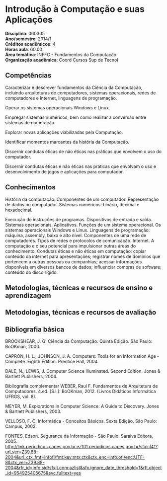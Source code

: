 # Introdução à Computação e suas Aplicações

**Disciplina**:   060305  
**Ano/semestre**:  2014/1  
**Créditos acadêmicos**: 4  
**Horas aula**: 60.00  
**Área temática**:  INFFC - Fundamentos da Computação  
**Organização acadêmica**: Coord Cursos Sup de Tecnol  

## Competências
Caracterizar e descrever fundamentos da Ciência da Computação, incluindo arquiteturas de computadores, sistemas operacionais, redes de computadores e Internet, linguagens de programação.

Operar os sistemas operacionais Windows e Linux.

Empregar sistemas numéricos, bem como realizar a conversão entre sistemas de numeração.

Explorar novas aplicações viabilizadas pela Computação.

Identificar momentos marcantes da história da Computação.

Discernir condutas éticas de não éticas nas práticas que envolvem o uso do computador.

Discernir condutas éticas e não éticas nas práticas que envolvam o uso e desenvolvimento de jogos e aplicações para computador.


## Conhecimentos
História da computação. Componentes de um computador. Representação de dados no computador. Sistemas numéricos: binário, decimal e hexadecimal.

Execução de instruções de programas. Dispositivos de entrada e saída. Sistemas operacionais. Aplicativos. Funções de um sistema operacional. Os sistemas operacionais Windows e Linux. Linguagens de programação: máquina, assembly, baixo e alto nível. Componentes de uma rede de computadores. Tipos de redes e protocolos de comunicação. Internet. A computação e o seu potencial para impulsionar outras áreas do conhecimento. Condutas éticas e não éticas em computação: copiar conteúdo da internet para apresentações; registrar nomes de domínios que pertencem a outras pessoas ou companhias; acessar informações disponíveis em diversos bancos de dados; influenciar compras de software; conteúdo do disco rígido.


## Metodologias, técnicas e recursos de ensino e aprendizagem

## Metodologias, técnicas e recursos de avaliação

## Bibliografia básica
BROOKSHEAR, J. G. Ciência da Computação. Quinta Edição. São Paulo: BoOKman, 2000.

CAPRON, H. L.; JOHNSON, J. A. Computers: Tools for an Information Age - Complete. Eighth Edition. Prentice Hall, 2004.

DALE, N.; LEWIS, J. Computer Science Illuminated. Second Edition. Jones & Bartlett Publishers, 2004.


Bibliografia complementar
WEBER, Raul F. Fundamentos de Arquitetura de Computadores. 4.ed. [S.l.]: BoOKman, 2012. (Livros Didáticos Informática UFRGS, vol. 8).

MEYER, M. Explorations in Computer Science: A Guide to Discovery. Jones & Bartlett Publishers, 2003.

VELLOSO, F. C. Informática - Conceitos Básicos. Sexta Edição. São Paulo: Campus, 2002.

FONTES, Edson. Segurança da Informação - São Paulo: Saraiva Editora, 2005. http://link.periodicos.capes.gov.br.ez101.periodicos.capes.gov.br/sfxlcl41?url_ver=Z39.88-2004&url_ctx_fmt=infofi/fmt:kev:mtx:ctx&ctx_enc=info:ofi/enc:UTF-8&ctx_ver=Z39.88-2004&rfr_id=info:sid/sfxit.com:azlist&sfx.ignore_date_threshold=1&rft.object_id=954925405675&svc.fulltext=yes